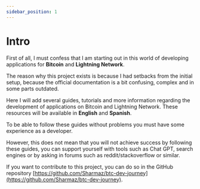 ```yaml
---
sidebar_position: 1
---
```


# Intro

First of all, I must confess that I am starting out in this world of developing applications for **Bitcoin** and **Lightning Network**.

The reason why this project exists is because I had setbacks from the initial setup, because the official documentation is a bit confusing, complex and in some parts outdated.

Here I will add several guides, tutorials and more information regarding the development of applications on Bitcoin and Lightning Network. These resources will be available in **English** and **Spanish**.

To be able to follow these guides without problems you must have some experience as a developer.

However, this does not mean that you will not achieve success by following these guides, you can support yourself with tools such as Chat GPT, search engines or by asking in forums such as reddit/stackoverflow or similar.

If you want to contribute to this project, you can do so in the GitHub repository [https://github.com/Sharmaz/btc-dev-journey](https://github.com/Sharmaz/btc-dev-journey).
